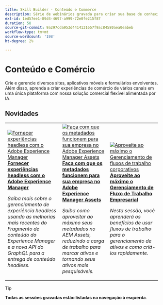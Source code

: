 ```yaml
---
title: Skill Builder - Conteúdo e Commerce
description: Série de webinários gravada para criar sua base de conhecimento e maximizar seu investimento em soluções Adobe Content and Commerce
exl-id: 1ed57ee1-89d4-4697-a999-72e0fe215f87
duration: 58
source-git-commit: 9a297cda953d4414131657f9ac84580aea0eabeb
workflow-type: tm+mt
source-wordcount: '198'
ht-degree: 2%

---
```


# Conteúdo e Comércio

Crie e gerencie diversos sites, aplicativos móveis e formulários envolventes. Além disso, aprenda a criar experiências de comércio de vários canais em uma única plataforma com nossa solução comercial flexível alimentada por IA.

## Novidades

<table>
<tr>
  <td>
    <a href="https://experienceleague.adobe.com/docs/skill-builder-events/skill-builder/content-and-commerce/2022/headless.html">
      <img alt="Fornecer experiências headless com o Adobe Experience Manager" src="https://video.tv.adobe.com/v/343816?format=jpeg" />
    </a>
     <div>
      <a href="https://experienceleague.adobe.com/docs/skill-builder-events/skill-builder/content-and-commerce/2022/headless.html">
        <strong>Fornecer experiências headless com o Adobe Experience Manager</strong>
      </a>
    </div>
    <p>
    <em>Saiba mais sobre o gerenciamento de experiência headless usando as melhorias mais recentes do Fragmento de conteúdo do Experience Manager e a nova API do GraphQL para a entrega de conteúdo headless.</em>
    <p>
  </td>
  <td>
    <a href="https://experienceleague.adobe.com/docs/skill-builder-events/skill-builder/content-and-commerce/2022/metadata.html">
      <img alt="Faça com que os metadados funcionem para sua empresa no Adobe Experience Manager Assets" src="https://video.tv.adobe.com/v/343815?format=jpeg" />
    </a>
     <div>
      <a href="https://experienceleague.adobe.com/docs/skill-builder-events/skill-builder/content-and-commerce/2022/metadata.html">
        <strong>Faça com que os metadados funcionem para sua empresa no Adobe Experience Manager Assets</strong>
      </a>
    </div>
    <p>
    <em>Saiba como aproveitar ao máximo seus metadados no AEM Assets, reduzindo a carga de trabalho para marcar ativos e tornando seus ativos mais pesquisáveis.</em>
    <p>
  </td>  
  <td>
    <a href="https://experienceleague.adobe.com/docs/skill-builder-events/skill-builder/content-and-commerce/2022/workflow.html">
      <img alt="Aproveite ao máximo o Gerenciamento de fluxos de trabalho corporativos" src="https://video.tv.adobe.com/v/343817?format=jpeg" />
    </a>
     <div>
      <a href="https://experienceleague.adobe.com/docs/skill-builder-events/skill-builder/content-and-commerce/2022/workflow.html">
        <strong>Aproveite ao máximo o Gerenciamento de Fluxo de Trabalho Empresarial</strong>
      </a>
    </div>
    <p>
    <em>Nesta sessão, você aprenderá os benefícios de usar fluxos de trabalho para o gerenciamento de ativos e como criá-los rapidamente.</em>
    <p>
  </td>
</tr>
</table>

>[!TIP]
>
>**Todas as sessões gravadas estão listadas na navegação à esquerda**.
